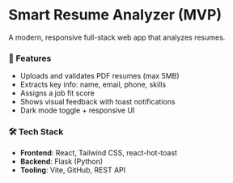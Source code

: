 # Smart Resume Analyzer (MVP)

A modern, responsive full-stack web app that analyzes resumes.

### 🚀 Features
- Uploads and validates PDF resumes (max 5MB)
- Extracts key info: name, email, phone, skills
- Assigns a job fit score
- Shows visual feedback with toast notifications
- Dark mode toggle + responsive UI

### 🛠 Tech Stack
- **Frontend**: React, Tailwind CSS, react-hot-toast
- **Backend**: Flask (Python)
- **Tooling**: Vite, GitHub, REST API
